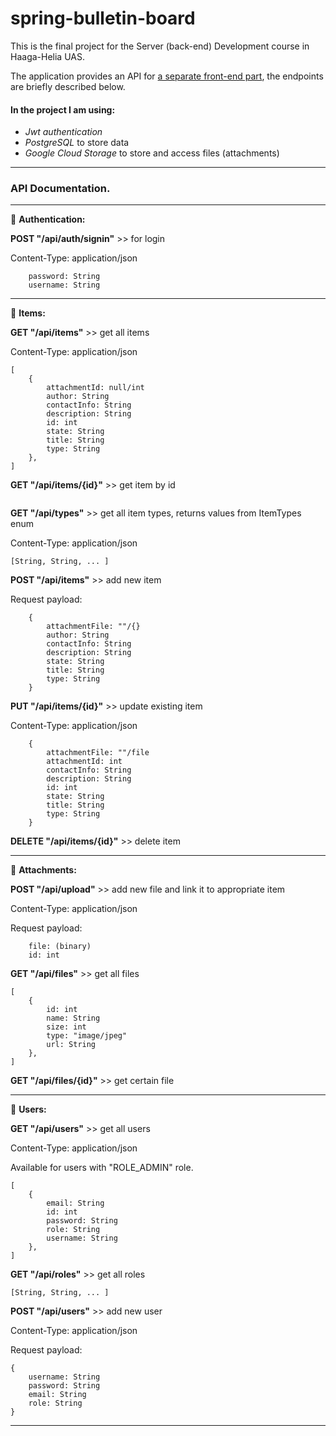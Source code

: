 # spring-bulletin-board

This is the final project for the Server (back-end) Development course in Haaga-Helia UAS.

The application provides an API for [a separate front-end part](https://github.com/keep1tstupid/react-bulletin-board-front), the endpoints are briefly described below.


#### In the project I am using:  
* *Jwt authentication*
* *PostgreSQL* to store data 
* *Google Cloud Storage* to store and access files (attachments)

<hr />

### API Documentation. 

<hr />

:page_facing_up: **Authentication:**

**POST "/api/auth/signin"** >> for login

Content-Type: application/json

```
    password: String
    username: String
```

<hr />

:page_facing_up:  **Items:**

**GET "/api/items"** >> get all items

Content-Type: application/json
```
[
    {
        attachmentId: null/int
        author: String
        contactInfo: String
        description: String
        id: int
        state: String
        title: String
        type: String
    }, 
]
```

**GET "/api/items/{id}"** >> get item by id 

```

```

**GET "/api/types"** >> get all item types, returns values from ItemTypes enum

Content-Type: application/json

`[String, String, ... ]`


**POST "/api/items"** >> add new item

Request payload:

```
    {
        attachmentFile: ""/{}
        author: String
        contactInfo: String
        description: String
        state: String
        title: String
        type: String
    }
```

**PUT "/api/items/{id}"** >> update existing item

Content-Type: application/json

```
    {
        attachmentFile: ""/file
        attachmentId: int
        contactInfo: String
        description: String
        id: int
        state: String
        title: String
        type: String
    }
```

**DELETE "/api/items/{id}"** >> delete item

<hr />

:page_facing_up:  **Attachments:**

**POST "/api/upload"** >> add new file and link it to appropriate item

Content-Type: application/json

Request payload:
```
    file: (binary)
    id: int
```


**GET "/api/files"** >> get all files

```
[
    {
        id: int
        name: String
        size: int
        type: "image/jpeg"
        url: String
    }, 
]
```

**GET "/api/files/{id}"** >> get certain file

<hr />

:page_facing_up:  **Users:**

**GET "/api/users"** >> get all users 

Content-Type: application/json

Available for users with "ROLE_ADMIN" role.
```
[
    {
        email: String
        id: int
        password: String
        role: String
        username: String
    }, 
]
```

**GET "/api/roles"** >> get all roles

`[String, String, ... ]`


**POST "/api/users"** >> add new user

Content-Type: application/json

Request payload: 

```
{ 
    username: String
    password: String
    email: String
    role: String
}
```

<hr />